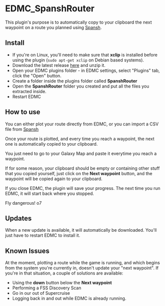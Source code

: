 # EDMC_SpanshRouter

This plugin's purpose is to automatically copy to your clipboard the next waypoint on a route you planned using [Spansh](https://www.spansh.co.uk/plotter).

## Install

- If you're on Linux, you'll need to make sure that **xclip** is installed before using the plugin (`sudo apt-get xclip` on Debian based systems).
- Download the latest release [here](https://github.com/CMDR-Kiel42/EDMC_SpanshRouter/releases/latest) and unzip it.
- Open your EDMC plugins folder - in EDMC settings, select "Plugins" tab, click the "Open" button.
- Create a folder inside the plugins folder called **SpanshRouter**
- Open the **SpanshRouter** folder you created and put all the files you extracted inside.
- Restart EDMC

## How to use

You can either plot your route directly from EDMC, or you can import a CSV file from [Spansh](https://www.spansh.co.uk/plotter)

Once your route is plotted, and every time you reach a waypoint, the next one is automatically copied to your clipboard.

You just need to go to your Galaxy Map and paste it everytime you reach a waypoint.

If for some reason, your clipboard should be empty or containing other stuff that you copied yourself, just click on the **Next waypoint** button, and the waypoint will be copied again to your clipboard.

If you close EDMC, the plugin will save your progress. The next time you run EDMC, it will start back where you stopped.

Fly dangerous! o7

## Updates

When a new update is available, it will automatically be downloaded. You'll just have to restart EDMC to install it.

## Known Issues

At the moment, plotting a route while the game is running, and which begins from the system you're currently in, doesn't update your "next waypoint". If you're in that situation, a couple of solutions are available:

- Using the **down** button below the **Next waypoint**
- Performing a FSS Discovery Scan
- Go in our out of Supercruise
- Logging back in and out while EDMC is already running.
